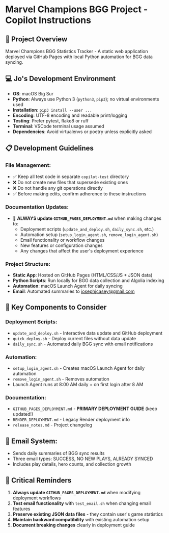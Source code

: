# Marvel Champions BGG Project - Copilot Instructions

## 🎯 **Project Overview**
Marvel Champions BGG Statistics Tracker - A static web application deployed via GitHub Pages with local Python automation for BGG data syncing.

## 💻 **Jo's Development Environment**
- **OS**: macOS Big Sur
- **Python**: Always use Python 3 (`python3`, `pip3`); no virtual environments used
- **Installation**: `pip3 install --user ...`
- **Encoding**: UTF-8 encoding and readable print/logging
- **Testing**: Prefer pytest, flake8 or ruff
- **Terminal**: VSCode terminal usage assumed
- **Dependencies**: Avoid virtualenvs or poetry unless explicitly asked

## 📋 **Development Guidelines**

### **File Management:**
- ✅ Keep all test code in separate `copilot-test` directory
- ❌ Do not create new files that supersede existing ones
- ❌ Do not handle any git operations directly
- ✅ Before making edits, confirm adherence to these instructions

### **Documentation Updates:**
- 📝 **ALWAYS update `GITHUB_PAGES_DEPLOYMENT.md`** when making changes to:
  - Deployment scripts (`update_and_deploy.sh`, `daily_sync.sh`, etc.)
  - Automation setup (`setup_login_agent.sh`, `remove_login_agent.sh`)
  - Email functionality or workflow changes
  - New features or configuration changes
  - Any changes that affect the user's deployment experience

### **Project Structure:**
- **Static App**: Hosted on GitHub Pages (HTML/CSS/JS + JSON data)
- **Python Scripts**: Run locally for BGG data collection and Algolia indexing
- **Automation**: macOS Launch Agent for daily syncing
- **Email**: Automated summaries to josephjcasey@gmail.com

## 🔧 **Key Components to Consider**

### **Deployment Scripts:**
- `update_and_deploy.sh` - Interactive data update and GitHub deployment
- `quick_deploy.sh` - Deploy current files without data update
- `daily_sync.sh` - Automated daily BGG sync with email notifications

### **Automation:**
- `setup_login_agent.sh` - Creates macOS Launch Agent for daily automation
- `remove_login_agent.sh` - Removes automation
- Launch Agent runs at 8:00 AM daily + on first login after 8 AM

### **Documentation:**
- `GITHUB_PAGES_DEPLOYMENT.md` - **PRIMARY DEPLOYMENT GUIDE** (keep updated!)
- `RENDER_DEPLOYMENT.md` - Legacy Render deployment info
- `release_notes.md` - Project changelog

## 📧 **Email System:**
- Sends daily summaries of BGG sync results
- Three email types: SUCCESS, NO NEW PLAYS, ALREADY SYNCED
- Includes play details, hero counts, and collection growth

## 🚨 **Critical Reminders**
1. **Always update `GITHUB_PAGES_DEPLOYMENT.md`** when modifying deployment workflows
2. **Test email functionality** with `test_email.sh` when changing email features
3. **Preserve existing JSON data files** - they contain user's game statistics
4. **Maintain backward compatibility** with existing automation setup
5. **Document breaking changes** clearly in deployment guide

